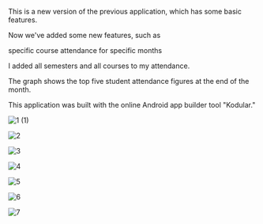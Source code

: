 This is a new version of the previous application, which has some basic features.

Now we've added some new features, such as

specific course attendance for specific months

I added all semesters and all courses to my attendance.

The graph shows the top five student attendance figures at the end of the month.

This application was built with the online Android app builder tool "Kodular."





![1 (1)](https://user-images.githubusercontent.com/65550041/209725431-6f9e7c5c-3e4d-4862-ab9c-919265a4feae.jpg)


![2](https://user-images.githubusercontent.com/65550041/209725441-e0b95821-852a-40c5-a36e-ae6c7f2a4e38.jpg)


![3](https://user-images.githubusercontent.com/65550041/209725448-e60dd65d-d893-4d8e-b1a9-72ece2741b6a.jpg)


![4](https://user-images.githubusercontent.com/65550041/209725454-fb3da1f2-6366-40f9-ae47-7aba0110e052.jpg)


![5](https://user-images.githubusercontent.com/65550041/209725467-22082610-1cdc-4e2f-bf64-b2776a815037.jpg)


![6](https://user-images.githubusercontent.com/65550041/209725472-1ec29153-20d9-4353-9fc3-f903809d5520.jpg)


![7](https://user-images.githubusercontent.com/65550041/209725485-2fb0edcf-3e05-4902-8307-b118dc7c4fa3.jpg)
